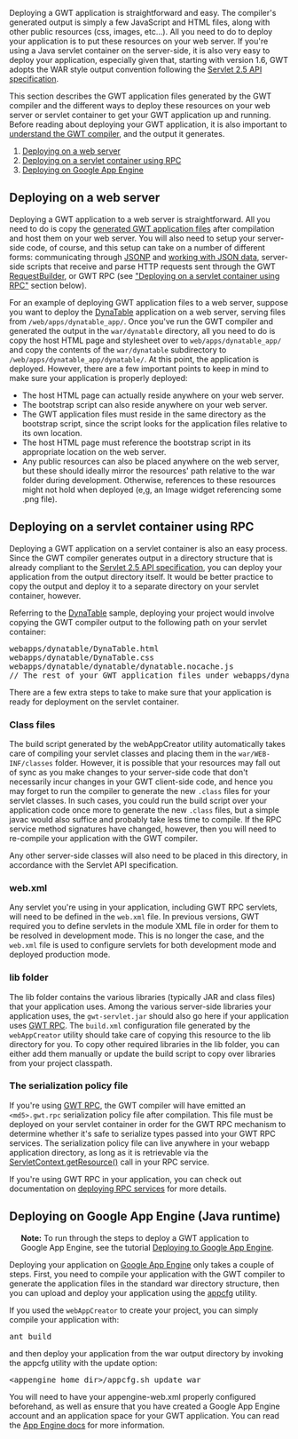 <p>Deploying a GWT application is straightforward and easy. The compiler's generated output is simply a few JavaScript and HTML files, along with other public resources (css, images, etc...). All you need to do to deploy your application is to put these resources on your web server. If you're using a Java servlet container on the server-side, it is also very easy to deploy your application, especially given that, starting with version 1.6, GWT adopts the WAR style output convention following the <a href="http://jcp.org/aboutJava/communityprocess/mrel/jsr154/index2.html">Servlet 2.5 API specification</a>.</p>

<p>This section describes the GWT application files generated by the GWT compiler and the different ways to deploy these resources on your web server or servlet container to get your GWT application up and running. Before reading about deploying your GWT application, it is also important to <a href="DevGuideCompilingAndDebugging.html#DevGuideJavaToJavaScriptCompiler">understand the GWT compiler</a>, and the output it generates.</p>

<ol class="toc" id="pageToc">
  <li><a href="#DevGuideDeployingWebServer">Deploying on a web server</a></li>
  <li><a href="#DevGuideDeployingServletContainerUsingRPC">Deploying on a servlet container using RPC</a></li>
  <li><a href="#DevGuideDeployingAppEngine">Deploying on Google App Engine</a></li>
</ol>

<h2 id="DevGuideDeployingWebServer">Deploying on a web server</h2>

<p>Deploying a GWT application to a web server is straightforward. All you need to do is copy the <a href="DevGuideCompilingAndDebugging.html#DevGuideJavaToJavaScriptCompiler">generated GWT application files</a> after compilation and host them on your web server. You will also need to setup your server-side code, of course, and this setup can take on a number of different forms: communicating through <a
href="/javadoc/latest/com/google/gwt/jsonp/client/JsonpRequestBuilder.html">JSONP</a>
and <a
href="DevGuideCodingBasics.html#DevGuideJSON">working with JSON data</a>, server-side scripts that receive and parse HTTP requests sent through the GWT <a href="/javadoc/latest/com/google/gwt/http/client/RequestBuilder.html">RequestBuilder</a>, or GWT RPC (see <a href="#DevGuideDeployingServletContainerUsingRPC">&quot;Deploying on a servlet container using RPC&quot;</a> section below).

<p>For an example of deploying GWT application files to a web server, suppose you want to deploy the <a href="http://gwt.google.com/samples/DynaTable/DynaTable.html">DynaTable</a> application on a web server, serving files from <code>/web/apps/dynatable_app/</code>. Once you've run the GWT compiler and generated the output in the <code>war/dynatable</code> directory, all you need to do is copy the host HTML page and stylesheet over to <code>web/apps/dynatable_app/</code> and copy the contents of the <code>war/dynatable</code> subdirectory to <code>/web/apps/dynatable_app/dynatable/</code>. At this point, the application is deployed. However, there are a few important points to keep in mind to make sure your application is properly deployed:</p>

<p></p>
<ul>
  <li>The host HTML page can actually reside anywhere on your web server.</li>
  <li>The bootstrap script can also reside anywhere on your web server.</li>
  <li>The GWT application files must reside in the same directory as the bootstrap script, since the script looks for the application files relative to its own location.</li>
  <li>The host HTML page must reference the bootstrap script in its appropriate location on the web server.</li>
  <li>Any public resources can also be placed anywhere on the web server, but these should ideally mirror the resources' path relative to the war folder during development. Otherwise, references to these resources might not hold when deployed (e,g, an Image widget referencing some .png file).</li>
</ul>

<h2 id="DevGuideDeployingServletContainerUsingRPC">Deploying on a servlet container using RPC</h2>

<p>Deploying a GWT application on a servlet container is also an easy process. Since the GWT compiler generates output in a directory structure that is already compliant to the <a href="http://jcp.org/aboutJava/communityprocess/mrel/jsr154/index2.html">Servlet 2.5 API specification</a>, you can deploy your application from the output directory itself. It would be better practice to copy the output and deploy it to a separate directory on your servlet container, however.</p>

<p>Referring to the <a href="http://gwt.google.com/samples/DynaTable/DynaTable.html">DynaTable</a> sample, deploying your project would involve copying the GWT compiler output to the following path on your servlet container:</p>

<pre class="prettyprint">
webapps/dynatable/DynaTable.html
webapps/dynatable/DynaTable.css
webapps/dynatable/dynatable/dynatable.nocache.js
// The rest of your GWT application files under webapps/dynatable/dynatable/
</pre>

<p>There are a few extra steps to take to make sure that your application is ready for deployment on the servlet container.</p>

<h3>Class files</h3>

<p>The build script generated by the webAppCreator utility automatically takes care of compiling your servlet classes and placing them in the <code>war/WEB-INF/classes</code> folder. However, it is possible that your resources may fall out of sync as you make changes to your server-side code that don't necessarily incur changes in your GWT client-side code, and hence you may forget to run the compiler to generate the new <code>.class</code> files for your servlet classes. In such cases, you could run the build script over your application code once more to generate the new <code>.class</code> files, but a simple javac would also suffice and probably take less time to compile. If the RPC service method signatures have changed, however, then you will need to re-compile your application with the GWT compiler.</p>

<p>Any other server-side classes will also need to be placed in this directory, in accordance with the Servlet API specification.</p>

<h3>web.xml</h3>

<p>Any servlet you're using in your application, including GWT RPC servlets,
will need to be defined in the <code>web.xml</code> file. In previous versions,
GWT required you to define servlets in the module XML file in order for them to
be resolved in development mode. This is no longer the case, and the
<code>web.xml</code> file is used to configure servlets for both development
mode and deployed production mode.</p>

<h3>lib folder</h3>

<p>The lib folder contains the various libraries (typically JAR and class files) that your application uses. Among the various server-side libraries your application uses, the <code>gwt-servlet.jar</code> should also go here if your application uses <a href="DevGuideServerCommunication.html#DevGuideRemoteProcedureCalls">GWT RPC</a>. The <code>build.xml</code> configuration file generated by the <code>webAppCreator</code> utility should take care of copying this resource to the lib directory for you. To copy other required libraries in the lib folder, you can either add them manually or update the build script to copy over libraries from your project classpath.</p>

<h3>The serialization policy file</h3>

<p>If you're using <a href="DevGuideServerCommunication.html#DevGuideRemoteProcedureCalls">GWT RPC</a>, the GWT compiler will have emitted an <code>&lt;md5&gt;.gwt.rpc</code> serialization policy file after compilation. This file must be deployed on your servlet container in order for the GWT RPC mechanism to determine whether it's safe to serialize types passed into your GWT RPC services. The serialization policy file can live anywhere in your webapp application directory, as long as it is retrievable via the <a href="http://java.sun.com/products/servlet/2.3/javadoc/javax/servlet/ServletContext.html#getContext(java.lang.String)">ServletContext.getResource()</a> call in your RPC service.</p>

<p>If you're using GWT RPC in your application, you can check out documentation on <a href="DevGuideServerCommunication.html#DevGuideRPCDeployment">deploying RPC services</a> for more details.</p>

<h2 id="DevGuideDeployingAppEngine">Deploying on Google App Engine (Java runtime)</h2>

<p class="note" style="margin-left: 1.5em; margin-right: 1.5em;">
<b>Note:</b> To run through the steps to deploy a GWT application to Google App Engine, see the tutorial <a href="tutorial/appengine.html">Deploying to Google App Engine</a>.
</p>

<p>Deploying your application on <a href="https://developers.google.com/appengine/docs/java/gettingstarted/">Google App Engine</a> only takes a couple of steps. First, you need to compile your application with the GWT compiler to generate the application files in the standard war directory structure, then you can upload and deploy your application using the <a href="https://developers.google.com/appengine/docs/java/tools/uploadinganapp#Uploading_the_App">appcfg</a> utility.</p>

<p>If you used the <code>webAppCreator</code> to create your project, you can simply compile your application with:</p>

<pre class="prettyprint">
ant build
</pre>

<p>and then deploy your application from the war output directory by invoking the appcfg utility with the update option:</p>

<pre class="prettyprint">
&lt;appengine_home_dir&gt;/appcfg.sh update war
</pre>

<p>You will need to have your appengine-web.xml properly configured beforehand, as well as ensure that you have created a Google App Engine account and an application space for your GWT application. You can read the <a href="//developers.google.com/appengine/docs/java/gettingstarted/">App Engine docs</a> for more information.</p>


